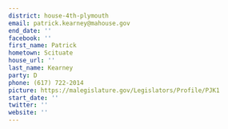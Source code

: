 ```yaml
---
district: house-4th-plymouth
email: patrick.kearney@mahouse.gov
end_date: ''
facebook: ''
first_name: Patrick
hometown: Scituate
house_url: ''
last_name: Kearney
party: D
phone: (617) 722-2014
picture: https://malegislature.gov/Legislators/Profile/PJK1
start_date: ''
twitter: ''
website: ''
---
```

